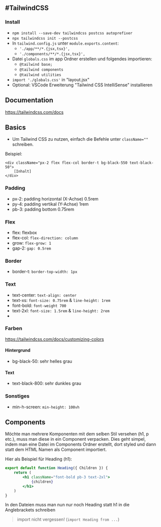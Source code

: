 ## #TailwindCSS

### Install
- `npm install --save-dev tailwindcss postcss autoprefixer`
- `npx tailwindcss init --postcss`
- In `tailwind.config.js` unter `module.exports.content`:
	- `'./app/**/*.{jsx,tsx}',`
	- `'./components/**/*.{jsx,tsx}',`
- Datei `globals.css` im app Ordner erstellen und folgendes importieren:
	- `@tailwind base;`
	- `@tailwind components`
	- `@tailwind utilities`
- `import './globals.css'` in "layout.jsx"
- Optional: VSCode Erweiterung "Tailwind CSS IntelliSense" installieren

## Documentation
https://tailwindcss.com/docs

## Basics

- Um Tailwind CSS zu nutzen, einfach die Befehle unter `className=""` schreiben.

Beispiel:
```JSX
<div className="px-2 flex flex-col border-t bg-black-550 text-black-50">
	[Inhalt]
</div>
```

### Padding
- px-2: padding horizontal (X-Achse) 0.5rem
- py-4: padding vertikal (Y-Achse) 1rem
- pb-3: padding bottom 0.75rem

### Flex
- flex: flexbox
- flex-col: `flex-direction: column`
- grow: `flex-grow: 1`
- gap-2: `gap: 0.5rem`

### Border
- border-t: `border-top-width: 1px`

### Text
- text-center: `text-align: center`
- text-xs: `font-size: 0.75rem` & `line-height: 1rem`
- font-bold: `font-weight 700`
- text-2xl: `font-size: 1.5rem` & `line-height: 2rem`
- 

### Farben
https://tailwindcss.com/docs/customizing-colors

#### Hintergrund
- bg-black-50: sehr helles grau

#### Text
- text-black-800: sehr dunkles grau

### Sonstiges
- min-h-screen: `min-height: 100vh`


## Components

Möchte man mehrere Komponenten mit dem selben Stil versehen (h1, p etc.), muss man diese in ein Component verpacken. Dies geht simpel, indem man eine Datei im Components Ordner erstellt, dort styled und dann statt dem HTML Namen als Component importiert. 

Hier als Beispiel für Heading (h1):

``` jsx
export default function Heading({ Children }) {
	return (
		<h1 className="font-bold pb-3 text-2xl">
			{children}
		</h1>
	)
}
```

In den Dateien muss man nun nur noch Heading statt h1 in die Anglebrackets schreiben 

>import nicht vergessen! (`import Heading from ...`)

